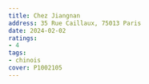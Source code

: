 ```yaml
---
title: Chez Jiangnan
address: 35 Rue Caillaux, 75013 Paris
date: 2024-02-02
ratings:
- 4
tags:
- chinois
cover: P1002105
---
```

